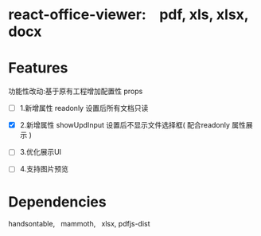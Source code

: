 
# react-office-viewer:    pdf, xls, xlsx, docx
# Features
功能性改动:基于原有工程增加配置性 props

* [ ] 1.新增属性 readonly 设置后所有文档只读

* [x] 2.新增属性 showUpdInput 设置后不显示文件选择框( 配合readonly 属性展示 )

* [ ] 3.优化展示UI

* [ ] 4.支持图片预览

# Dependencies
handsontable,  
mammoth,  
xlsx,
pdfjs-dist      

